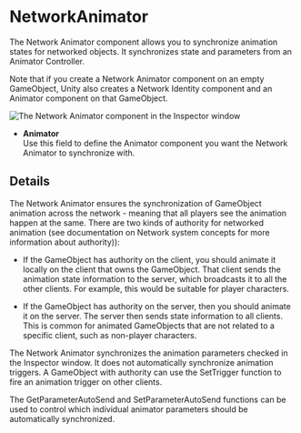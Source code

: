 # NetworkAnimator

The Network Animator component allows you to synchronize animation states for networked objects. It synchronizes state and parameters from an Animator Controller.

Note that if you create a Network Animator component on an empty GameObject, Unity also creates a Network Identity component and an Animator component on that GameObject.

![The Network Animator component in the Inspector window](https://docs.unity3d.com/uploads/Main/NetworkAnimatorComponent.png)

-   **Animator**  
    Use this field to define the Animator component you want the Network Animator to synchronize with.

## Details

The Network Animator ensures the synchronization of GameObject animation across the network - meaning that all players see the animation happen at the same. There are two kinds of authority for networked animation (see documentation on Network system concepts for more information about authority)):

-   If the GameObject has authority on the client, you should animate it locally on the client that owns the GameObject. That client sends the animation state information to the server, which broadcasts it to all the other clients. For example, this would be suitable for player characters.

-   If the GameObject has authority on the server, then you should animate it on the server. The server then sends state information to all clients. This is common for animated GameObjects that are not related to a specific client, such as non-player characters.

The Network Animator synchronizes the animation parameters checked in the Inspector window. It does not automatically synchronize animation triggers. A GameObject with authority can use the SetTrigger function to fire an animation trigger on other clients.

The GetParameterAutoSend and SetParameterAutoSend functions can be used to control which individual animator parameters should be automatically synchronized.
